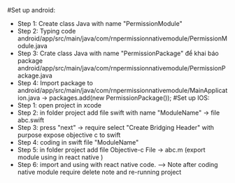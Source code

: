 #Set up android:
- Step 1: Create class Java with name "PermissionModule"
- Step 2: Typing code android/app/src/main/java/com/rnpermissionnativemodule/PermissionModule.java
- Step 3: Crate class Java with name "PermissionPackage" để khai báo package android/app/src/main/java/com/rnpermissionnativemodule/PermissionPackage.java
- Step 4: Import package to android/app/src/main/java/com/rnpermissionnativemodule/MainApplication.java ->  packages.add(new PermissionPackage());
#Set up IOS:
- Step 1: open project in xcode
- Step 2: in folder project add file swift with name "ModuleName" -> file abc.swift
- Step 3: press "next" -> require select "Create Bridging Header" with purpose expose objective c to swift
- Step 4: coding in swift file "ModuleName"
- Step 5: in folder project add file Objective-c File -> abc.m (export module using in react native )
- Step 6: import and using with react native code.
--> Note after coding native module require delete note and re-running project